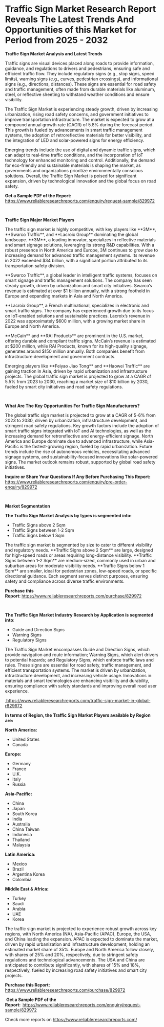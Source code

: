 <p><h1>Traffic Sign Market Research Report Reveals The Latest Trends And Opportunities of this Market for Period from 2025 - 2032</h1></p><p><strong>Traffic Sign Market Analysis and Latest Trends</strong></p>
<p><p>Traffic signs are visual devices placed along roads to provide information, guidance, and regulations to drivers and pedestrians, ensuring safe and efficient traffic flow. They include regulatory signs (e.g., stop signs, speed limits), warning signs (e.g., curves, pedestrian crossings), and informational signs (e.g., directions, distances). These signs are essential for road safety and traffic management, often made from durable materials like aluminum, steel, or reflective sheeting to withstand weather conditions and ensure visibility.</p><p>The Traffic Sign Market is experiencing steady growth, driven by increasing urbanization, rising road safety concerns, and government initiatives to improve transportation infrastructure. The market is expected to grow at a compound annual growth rate (CAGR) of 5.8% during the forecast period. This growth is fueled by advancements in smart traffic management systems, the adoption of retroreflective materials for better visibility, and the integration of LED and solar-powered signs for energy efficiency.</p><p>Emerging trends include the use of digital and dynamic traffic signs, which can adapt to real-time traffic conditions, and the incorporation of IoT technology for enhanced monitoring and control. Additionally, the demand for eco-friendly and sustainable materials is shaping the market, as governments and organizations prioritize environmentally conscious solutions. Overall, the Traffic Sign Market is poised for significant expansion, driven by technological innovation and the global focus on road safety.</p></p>
<p><strong>Get a Sample PDF of the Report:&nbsp;</strong> <a href="https://www.reliableresearchreports.com/enquiry/request-sample/829972?utm_campaign=2133&utm_medium=2&utm_source=Github&utm_content=ia&utm_term=26012025&utm_id=traffic-sign">https://www.reliableresearchreports.com/enquiry/request-sample/829972</a></p>
<p>&nbsp;</p>
<p><strong>Traffic Sign Major Market Players</strong></p>
<p><p>The traffic sign market is highly competitive, with key players like **3M**, **Swarco Traffic**, and **Lacroix Group** dominating the global landscape. **3M**, a leading innovator, specializes in reflective materials and smart signage solutions, leveraging its strong R&D capabilities. With a robust presence in North America and Europe, 3M continues to grow due to increasing demand for advanced traffic management systems. Its revenue in 2022 exceeded $34 billion, with a significant portion attributed to its transportation safety division.</p><p>**Swarco Traffic**, a global leader in intelligent traffic systems, focuses on smart signage and traffic management solutions. The company has seen steady growth, driven by urbanization and smart city initiatives. Swarco’s revenue is estimated at over $1 billion annually, with a strong foothold in Europe and expanding markets in Asia and North America.</p><p>**Lacroix Group**, a French multinational, specializes in electronic and smart traffic signs. The company has experienced growth due to its focus on IoT-enabled solutions and sustainable practices. Lacroix’s revenue in 2022 was approximately $600 million, with a growing market share in Europe and North America.</p><p>**McCain** and **RAI Products** are prominent in the U.S. market, offering durable and compliant traffic signs. McCain’s revenue is estimated at $200 million, while RAI Products, known for its high-quality signage, generates around $150 million annually. Both companies benefit from infrastructure development and government contracts.</p><p>Emerging players like **Feiyao Jiao Tong** and **Haowei Traffic** are gaining traction in Asia, driven by rapid urbanization and infrastructure projects. The global traffic sign market is projected to grow at a CAGR of 5.5% from 2023 to 2030, reaching a market size of $10 billion by 2030, fueled by smart city initiatives and road safety regulations.</p></p>
<p>&nbsp;</p>
<p><strong>What Are The Key Opportunities For Traffic Sign Manufacturers?</strong></p>
<p><p>The global traffic sign market is projected to grow at a CAGR of 5-6% from 2023 to 2030, driven by urbanization, infrastructure development, and stringent road safety regulations. Key growth factors include the adoption of smart traffic signs integrated with IoT and AI technologies, as well as the increasing demand for retroreflective and energy-efficient signage. North America and Europe dominate due to advanced infrastructure, while Asia-Pacific is the fastest-growing region, fueled by rapid urbanization. Future trends include the rise of autonomous vehicles, necessitating advanced signage systems, and sustainability-focused innovations like solar-powered signs. The market outlook remains robust, supported by global road safety initiatives.</p></p>
<p><strong>Inquire or Share Your Questions If Any Before Purchasing This Report:</strong> <a href="https://www.reliableresearchreports.com/enquiry/pre-order-enquiry/829972?utm_campaign=2133&utm_medium=2&utm_source=Github&utm_content=ia&utm_term=26012025&utm_id=traffic-sign">https://www.reliableresearchreports.com/enquiry/pre-order-enquiry/829972</a></p>
<p>&nbsp;</p>
<p><strong>Market Segmentation</strong></p>
<p><strong>The Traffic Sign Market Analysis by types is segmented into:</strong></p>
<p><ul><li>Traffic Signs above 2 Sqm</li><li>Traffic Signs between 1-2 Sqm</li><li>Traffic Signs below 1 Sqm</li></ul></p>
<p><p>The traffic sign market is segmented by size to cater to different visibility and regulatory needs. **Traffic Signs above 2 Sqm** are large, designed for high-speed roads or areas requiring long-distance visibility. **Traffic Signs between 1-2 Sqm** are medium-sized, commonly used in urban and suburban areas for moderate visibility needs. **Traffic Signs below 1 Sqm** are smaller, ideal for pedestrian zones, low-speed roads, or specific directional guidance. Each segment serves distinct purposes, ensuring safety and compliance across diverse traffic environments.</p></p>
<p><strong>Purchase this Report:&nbsp;</strong><a href="https://www.reliableresearchreports.com/purchase/829972?utm_campaign=2133&utm_medium=2&utm_source=Github&utm_content=ia&utm_term=26012025&utm_id=traffic-sign">https://www.reliableresearchreports.com/purchase/829972</a></p>
<p>&nbsp;</p>
<p><strong>The Traffic Sign Market Industry Research by Application is segmented into:</strong></p>
<p><ul><li>Guide and Direction Signs</li><li>Warning Signs</li><li>Regulatory Signs</li></ul></p>
<p><p>The Traffic Sign Market encompasses Guide and Direction Signs, which provide navigation and route information; Warning Signs, which alert drivers to potential hazards; and Regulatory Signs, which enforce traffic laws and rules. These signs are essential for road safety, traffic management, and efficient transportation systems. The market is driven by urbanization, infrastructure development, and increasing vehicle usage. Innovations in materials and smart technologies are enhancing visibility and durability, ensuring compliance with safety standards and improving overall road user experience.</p></p>
<p><a href="https://www.reliableresearchreports.com/traffic-sign-market-in-global-r829972?utm_campaign=2133&utm_medium=2&utm_source=Github&utm_content=ia&utm_term=26012025&utm_id=traffic-sign">&nbsp;https://www.reliableresearchreports.com/traffic-sign-market-in-global-r829972</a></p>
<p><strong>In terms of Region, the Traffic Sign Market Players available by Region are:</strong></p>
<p>
    <p> <strong> North America: </strong>
        <ul>
            <li>United States</li>
            <li>Canada</li>
        </ul>
        </p> 
    <p> <strong> Europe: </strong>
        <ul>
            <li>Germany</li>
            <li>France</li>
            <li>U.K.</li>
            <li>Italy</li>
            <li>Russia</li>
        </ul>
        </p> 
    <p> <strong> Asia-Pacific: </strong>
        <ul>
            <li>China</li>
            <li>Japan</li>
            <li>South Korea</li>
            <li>India</li>
            <li>Australia</li>
            <li>China Taiwan</li>
            <li>Indonesia</li>
            <li>Thailand</li>
            <li>Malaysia</li>
        </ul>
        </p> 
    <p> <strong> Latin America: </strong>
        <ul>
            <li>Mexico</li>
            <li>Brazil</li>
            <li>Argentina Korea</li>
            <li>Colombia</li>
        </ul>
        </p> 
    <p> <strong> Middle East & Africa: </strong>
        <ul>
            <li>Turkey</li>
            <li>Saudi</li>
            <li>Arabia</li>
            <li>UAE</li>
            <li>Korea</li>
        </ul>
    </p>
    </p>
<p><p>The traffic sign market is projected to experience robust growth across key regions, with North America (NA), Asia-Pacific (APAC), Europe, the USA, and China leading the expansion. APAC is expected to dominate the market, driven by rapid urbanization and infrastructure development, holding an estimated market share of 35%. Europe and North America follow closely, with shares of 25% and 20%, respectively, due to stringent safety regulations and technological advancements. The USA and China are anticipated to contribute significantly, with shares of 15% and 18%, respectively, fueled by increasing road safety initiatives and smart city projects.</p></p>
<p><strong>Purchase this Report: </strong><a href="https://www.reliableresearchreports.com/purchase/829972?utm_campaign=2133&utm_medium=2&utm_source=Github&utm_content=ia&utm_term=26012025&utm_id=traffic-sign">https://www.reliableresearchreports.com/purchase/829972</a></p>
<p>&nbsp;<strong>Get a Sample PDF of the Report:&nbsp;&nbsp;</strong><a href="https://www.reliableresearchreports.com/enquiry/request-sample/829972?utm_campaign=2133&utm_medium=2&utm_source=Github&utm_content=ia&utm_term=26012025&utm_id=traffic-sign">https://www.reliableresearchreports.com/enquiry/request-sample/829972</a></p>
<p><strong></strong></p>
<p>Check more reports on <a href="https://www.reliableresearchreports.com/?utm_campaign=2133&utm_medium=2&utm_source=Github&utm_content=ia&utm_term=26012025&utm_id=traffic-sign">https://www.reliableresearchreports.com/</a></p>